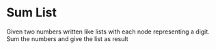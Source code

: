 # Sum List
Given two numbers written like lists with each node representing a digit.
Sum the numbers and give the list as result 